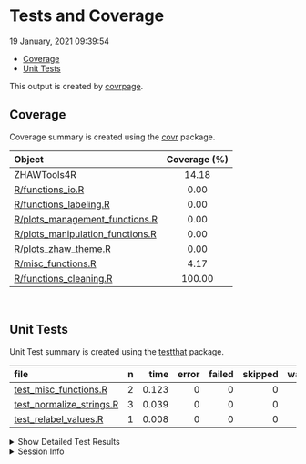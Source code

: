Tests and Coverage
================
19 January, 2021 09:39:54

-   [Coverage](#coverage)
-   [Unit Tests](#unit-tests)

This output is created by
[covrpage](https://github.com/yonicd/covrpage).

## Coverage

Coverage summary is created using the
[covr](https://github.com/r-lib/covr) package.

| Object                                                                    | Coverage (%) |
|:--------------------------------------------------------------------------|:------------:|
| ZHAWTools4R                                                               |    14.18     |
| [R/functions\_io.R](../R/functions_io.R)                                  |     0.00     |
| [R/functions\_labeling.R](../R/functions_labeling.R)                      |     0.00     |
| [R/plots\_management\_functions.R](../R/plots_management_functions.R)     |     0.00     |
| [R/plots\_manipulation\_functions.R](../R/plots_manipulation_functions.R) |     0.00     |
| [R/plots\_zhaw\_theme.R](../R/plots_zhaw_theme.R)                         |     0.00     |
| [R/misc\_functions.R](../R/misc_functions.R)                              |     4.17     |
| [R/functions\_cleaning.R](../R/functions_cleaning.R)                      |    100.00    |

<br>

## Unit Tests

Unit Test summary is created using the
[testthat](https://github.com/r-lib/testthat) package.

| file                                                            |   n |  time | error | failed | skipped | warning |
|:----------------------------------------------------------------|----:|------:|------:|-------:|--------:|--------:|
| [test\_misc\_functions.R](testthat/test_misc_functions.R)       |   2 | 0.123 |     0 |      0 |       0 |       0 |
| [test\_normalize\_strings.R](testthat/test_normalize_strings.R) |   3 | 0.039 |     0 |      0 |       0 |       0 |
| [test\_relabel\_values.R](testthat/test_relabel_values.R)       |   1 | 0.008 |     0 |      0 |       0 |       0 |

<details closed>
<summary>
Show Detailed Test Results
</summary>

| file                                                                | context            | test                                           | status |   n |  time |
|:--------------------------------------------------------------------|:-------------------|:-----------------------------------------------|:-------|----:|------:|
| [test\_misc\_functions.R](testthat/test_misc_functions.R#L10)       | misc\_functions    | usage of %+% with two strings                  | PASS   |   1 | 0.118 |
| [test\_misc\_functions.R](testthat/test_misc_functions.R#L14)       | misc\_functions    | usage of %+% with string and vector of strings | PASS   |   1 | 0.005 |
| [test\_normalize\_strings.R](testthat/test_normalize_strings.R#L35) | normalize\_strings | prepare lookup vector                          | PASS   |   2 | 0.030 |
| [test\_normalize\_strings.R](testthat/test_normalize_strings.R#L67) | normalize\_strings | normalize strings                              | PASS   |   1 | 0.009 |
| [test\_relabel\_values.R](testthat/test_relabel_values.R#L29)       | relabel\_values    | relabel values                                 | PASS   |   1 | 0.008 |

</details>
<details>
<summary>
Session Info
</summary>

| Field    | Value                             |
|:---------|:----------------------------------|
| Version  | R version 4.0.2 (2020-06-22)      |
| Platform | x86\_64-apple-darwin17.0 (64-bit) |
| Running  | macOS Catalina 10.15.7            |
| Language | en\_US                            |
| Timezone | Europe/Zurich                     |

| Package  | Version |
|:---------|:--------|
| testthat | 3.0.1   |
| covr     | 3.5.1   |
| covrpage | 0.1     |

</details>
<!--- Final Status : pass --->
